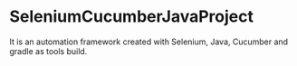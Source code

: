 # SeleniumCucumberJavaProject
It is an automation framework created with Selenium, Java, Cucumber and gradle as tools build.
